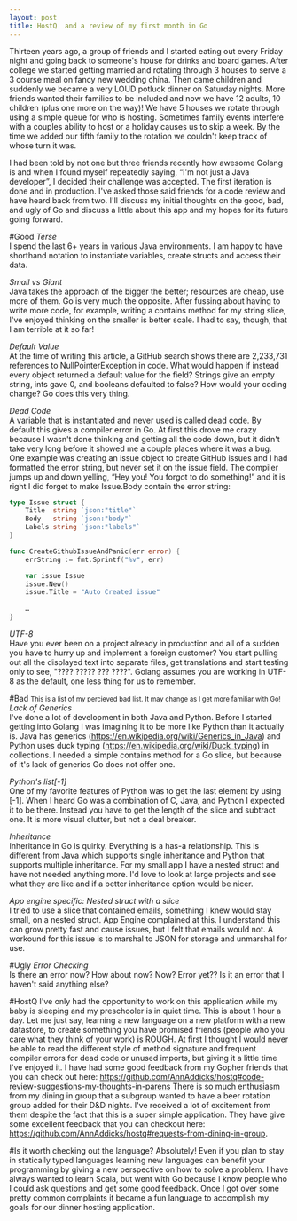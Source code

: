 ```yaml
---
layout: post
title: HostQ  and a review of my first month in Go
---
```


Thirteen years ago,  a group of friends and I started eating out every Friday night and going back to someone's house for drinks and board games.  After college we started getting married and rotating through 3 houses to serve a 3 course meal on fancy new wedding china.  Then came children and suddenly we became a very LOUD potluck dinner on Saturday nights.  More friends wanted their families to be included and now we have 12 adults, 10 children (plus one more on the way)!  We have 5 houses we rotate through using a simple queue for who is hosting.  Sometimes family events interfere with a couples ability to host or a holiday causes us to skip a week.  By the time we added our fifth family to the rotation we couldn't keep track of whose turn it was. 

I had been told by not one but three friends recently how awesome Golang is and when I found myself repeatedly saying, “I'm not just a Java developer”, I decided their challenge was accepted.  The first iteration is done and in production.  I've asked those said friends for a code review and have heard back from two.  I'll discuss my initial thoughts on the good, bad, and ugly of Go and discuss a little about this app and my hopes for its future going forward.

#Good
*Terse*<br/>
I spend the last 6+ years in various Java environments.  I am happy to have shorthand notation to instantiate variables, create structs and access their data.  

*Small vs Giant*<br/>
Java takes the approach of the bigger the better; resources are cheap, use more of them.  Go is very much the opposite.  After fussing about having to write more code, for example, writing a contains method for my string slice, I've enjoyed thinking on the smaller is better scale.  I had to say, though, that I am terrible at it so far!

*Default Value*<br/>
At the time of writing this article, a GitHub search shows there are 2,233,731 references to NullPointerException in code.  What would happen if instead every object returned a default value for the field?  Strings give an empty string, ints gave 0, and booleans defaulted to false?  How would your coding change?  Go does this very thing.

*Dead Code*<br/>
A variable that is instantiated and never used is called dead code.  By default this gives a compiler error in Go.  At first this drove me crazy because I wasn't done thinking and getting all the code down, but it didn't take very long before it showed me a couple places where it was a bug.  One example was creating an issue object to create GitHub issues and I had formatted the error string, but never set it on the issue field.  The compiler jumps up and down yelling, “Hey you!  You forgot to do something!” and it is right I did forget to make Issue.Body contain the error string:

```go
type Issue struct {
	Title  string `json:"title"`
	Body   string `json:"body"`
	Labels string `json:"labels"`
}

func CreateGithubIssueAndPanic(err error) {
	errString := fmt.Sprintf("%v", err)

	var issue Issue
	issue.New()
	issue.Title = "Auto Created issue"
	
	…
}
```
*UTF-8*<br/>
Have you ever been on a project already in production and all of a sudden you have to hurry up and implement a foreign customer?  You start pulling out all the displayed text into separate files, get translations and start testing only to see, "???? ????? ??? ????".  Golang assumes you are working in UTF-8 as the default, one less thing for us to remember.


#Bad
<small>This is a list of my percieved bad list.  It may change as I get more familiar with Go! </small>
*Lack of Generics*<br/>
I've done a lot of development in both Java and Python.  Before I started getting into Golang I was imagining it to be more like Python than it actually is.  Java has generics (https://en.wikipedia.org/wiki/Generics_in_Java) and Python uses duck typing (https://en.wikipedia.org/wiki/Duck_typing) in collections.  I needed a simple contains method for a Go slice, but because of it's lack of generics Go does not offer one.  

*Python's list[-1]*<br/>
One of my favorite features of Python was to get the last element by using [-1].  When I heard Go was a combination of C, Java, and Python I expected it to be there.  Instead you have to get the length of the slice and subtract one.  It is more visual clutter, but not a deal breaker.

*Inheritance*<br/>
Inheritance in Go is quirky.  Everything is a has-a relationship.  This is different from Java which supports single inheritance and Python that supports multiple inheritance.  For my small app I have a nested struct and have not needed anything more.  I'd love to look at large projects and see what they are like and if a better inheritance option would be nicer.

*App engine specific:  Nested struct with a slice*<br/>
I tried to use a slice that contained emails, something I knew would stay small, on a nested struct.  App Engine complained at this.  I understand this can grow pretty fast and cause issues, but I felt that emails would not.  A workound for this issue is to marshal to JSON for storage and unmarshal for use.

#Ugly
*Error Checking*<br/>
Is there an error now?  How about now?  Now?  Error yet??  Is it an error that I haven't said anything else?


#HostQ
I've only had the opportunity to work on this application while my baby is sleeping and my preschooler is in quiet time.  This is about 1 hour a day.  Let me just say, learning a new language on a new platform with a new datastore, to create something you have promised friends (people who you care what they think of your work) is ROUGH.  At first I thought I would never be able to read the different style of method signature and frequent compiler errors for dead code or unused imports, but giving it a little time I've enjoyed it.  I have had some good feedback from my Gopher friends that you can check out here:  https://github.com/AnnAddicks/hostq#code-review-suggestions-my-thoughts-in-parens
There is so much enthusiasm from my dining in group that a subgroup wanted to have a beer rotation group added for their D&D nights.  I've received a lot of excitement from them despite the fact that this is a super simple application.  They have give some excellent feedback that you can checkout here:  https://github.com/AnnAddicks/hostq#requests-from-dining-in-group.

#Is it worth checking out the language?
Absolutely!  Even if you plan to stay in statically typed languages learning new languages can benefit your programming by giving a new perspective on how to solve a problem.  I have always wanted to learn Scala, but went with Go because I know people who I could ask questions and get some good feedback.  Once I got over some pretty common complaints it became a fun language to accomplish my  goals for our dinner hosting application.
